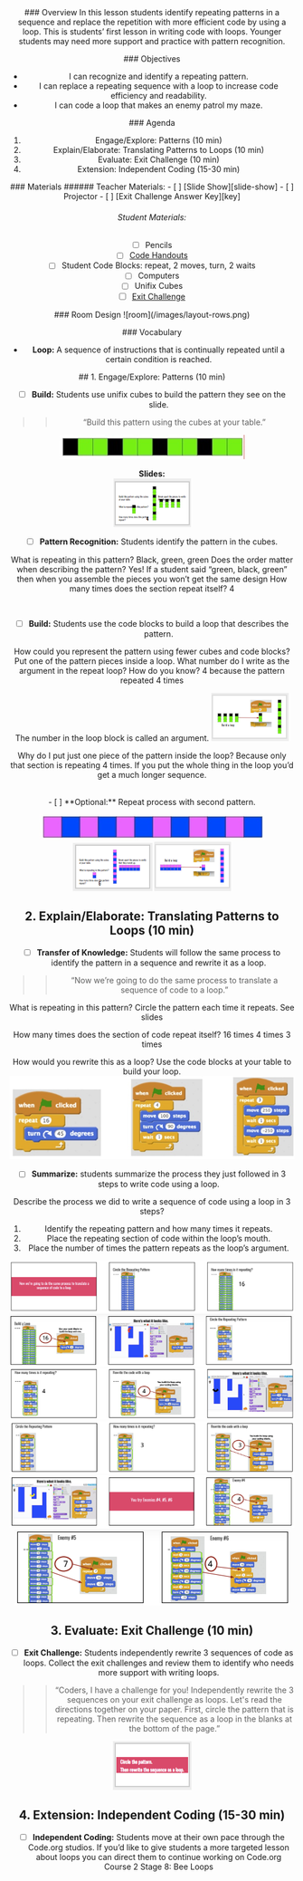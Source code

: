<header class='header' title='Code the Enemy' subtitle='Lesson 08'/>

<notable>
<iconp src='/icons/activity.png'>### Overview</iconp>
In this lesson students identify repeating patterns in a sequence and replace the repetition with more efficient code by using a loop.  This is students’ first lesson in writing code with loops. Younger students may need more support and practice with pattern recognition.

<iconp src='/icons/objectives.png'>### Objectives</iconp>
- I can recognize and identify a repeating pattern.
- I can replace a repeating sequence with a loop to increase code efficiency and readability.
- I can code a loop that makes an enemy patrol my maze.

<iconp src='/icons/agenda.png'>### Agenda</iconp>
1. Engage/Explore: Patterns (10 min)
1. Explain/Elaborate: Translating Patterns to Loops (10 min)
1. Evaluate: Exit Challenge (10 min)
1. Extension: Independent Coding (15-30 min)

<note>
<iconp src='/icons/materials.png'>### Materials</iconp>
###### Teacher Materials:
- [ ] [Slide Show][slide-show]
- [ ] Projector
- [ ] [Exit Challenge Answer Key][key]

###### Student Materials:
- [ ] Pencils
- [ ] [Code Handouts][code-handouts]
- [ ] Student Code Blocks: repeat, 2 moves, turn, 2 waits
- [ ] Computers
- [ ] Unifix Cubes
- [ ] [Exit Challenge][exit]

</note>
### Room Design
![room](/images/layout-rows.png)

<note>

<iconp src='/icons/vocab.png'>### Vocabulary</iconp>

- **Loop:** A sequence of instructions that is continually repeated until a certain condition is reached.

</note>

<pagebreak/>
## 1. Engage/Explore: Patterns (10 min)

- [ ] **Build:** Students use unifix cubes to build the pattern they see on the slide.

> > “Build this pattern using the cubes at your table.”

![pattern1](./images/unifix-cubes-pattern1.jpeg)

<note>**Slides:** <br/>
![slides-cubes1](./images/slides-cubes1.png)
</note>

- [ ] **Pattern Recognition:** Students identify the pattern in the cubes.

<iconp type="question">What is repeating in this pattern?</iconp>
<iconp type="answer">Black, green, green</iconp>
<iconp type="question">Does the order matter when describing the pattern?</iconp>
<iconp type="answer">Yes! If a student said “green, black, green” then when you assemble the pieces you won’t get the same design</iconp>
<iconp type="question">How many times does the section repeat itself?</iconp>
<iconp type="answer">4</iconp>

<br/>

- [ ] **Build:** Students use the code blocks to build a loop that describes the pattern.

<iconp type="question">How could you represent the pattern using fewer cubes and code blocks?</iconp>
<iconp type="answer">Put one of the pattern pieces inside a loop. </iconp>
<iconp type="question">What number do I write as the argument in the repeat loop? How do you know?</iconp>
<iconp type="answer">4 because the pattern repeated 4 times</iconp>

<note type="tip">The number in the loop block is called an argument.
![slides-cubes2](./images/slides-cubes2.png)
</note>

<iconp type="question">Why do I put just one piece of the pattern inside the loop?</iconp>
<iconp type="answer">Because only that section is repeating 4 times. If you put the whole thing in the loop you’d get a much longer sequence.</iconp>

<br/>
- [ ] **Optional:** Repeat process with second pattern.

![pattern2](./images/unifix-cubes-pattern2.jpeg)
<note>
![slides-cubes3](./images/slides-cubes3.png)
![slides-cubes4](./images/slides-cubes4.png)
</note>

## 2. Explain/Elaborate: Translating Patterns to Loops (10 min)

- [ ] **Transfer of Knowledge:** Students will follow the same process to identify the pattern in a sequence and rewrite it as a loop.

> > “Now we’re going to do the same process to translate a sequence of code to a loop.”

<iconp type="question">What is repeating in this pattern? Circle the pattern each time it repeats.</iconp>
<iconp type="answer">See slides </iconp>

<iconp type="question">How many times does the section of code repeat itself?</iconp>
<iconp type="answer">16 times                  4 times                    3 times</iconp>

<iconp type="question">How would you rewrite this as a loop? Use the code blocks at your table to build your loop.</iconp>
<iconp type="answer">![solutions](./images/solutions.jpeg)</iconp>

- [ ] **Summarize:** students summarize the process they just followed in 3 steps to write code using a loop.

<iconp type="question">Describe the process we did to write a sequence of code using a loop in 3 steps? </iconp>
<iconp type="answer">
1. Identify the repeating pattern and how many times it repeats.
2. Place the repeating section of code within the loop’s mouth.
3. Place the number of times the pattern repeats as the loop’s argument.</iconp>

![slides-translating1](./images/slides-translating1.png)
![slides-translating2](./images/slides-translating2.png)
![slides-translating3](./images/slides-translating3.png)
![slides-translating4](./images/slides-translating4.png)
![slides-translating5](./images/slides-translating5.png)
![slides-translating6](./images/slides-translating6.png)


## 3. Evaluate: Exit Challenge (10 min)

- [ ] **Exit Challenge:** Students independently rewrite 3 sequences of code as loops. Collect the exit challenges and review them to identify who needs more support with writing loops.

> > “Coders, I have a challenge for you! Independently rewrite the 3 sequences on your exit challenge as loops. Let's read the directions together on your paper. First, circle the pattern that is repeating. Then rewrite the sequence as a loop in the blanks at the bottom of the page.”

<note>![slides-socrative](./images/slides-socrative.png)</note>

## 4. Extension: Independent Coding (15-30 min)

- [ ] **Independent Coding:** Students move at their own pace through the Code.org studios. If you’d like to give students a more targeted lesson about loops you can direct them to continue working on Code.org Course 2 Stage 8: Bee Loops


</notable>

[slide-show]: https://docs.google.com/presentation/d/1qY2UHzrIAYHKvO47l1gtxVDtr68lObRKzMVWHIrS888/edit?usp=sharing
[code-handouts]: https://drive.google.com/file/d/0B2wBzr9vcXjPbmZZRHVNVTcwM2M/view?usp=sharing
[exit]: https://docs.google.com/document/d/1k9AYX0KrK5j_oFu8y_4v9PnsfO3S0LQ8MS3sIPczh5g/edit?usp=sharing
[key]: https://docs.google.com/document/d/1Eel9rcTmbQe1LNmE-eDgkXc0HIuCDb04WqPVG0akogA/edit?usp=sharing